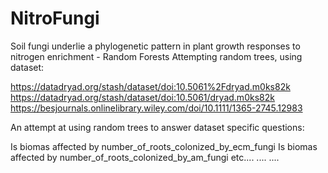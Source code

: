 # NitroFungi
Soil fungi underlie a phylogenetic pattern in plant growth responses to nitrogen enrichment - Random Forests
Attempting random trees, using dataset:

https://datadryad.org/stash/dataset/doi:10.5061%2Fdryad.m0ks82k
https://datadryad.org/stash/dataset/doi:10.5061/dryad.m0ks82k
https://besjournals.onlinelibrary.wiley.com/doi/10.1111/1365-2745.12983

An attempt at using random trees to answer dataset specific questions:

Is biomas affected by number_of_roots_colonized_by_ecm_fungi
Is biomas affected by number_of_roots_colonized_by_am_fungi
etc....
....
....
